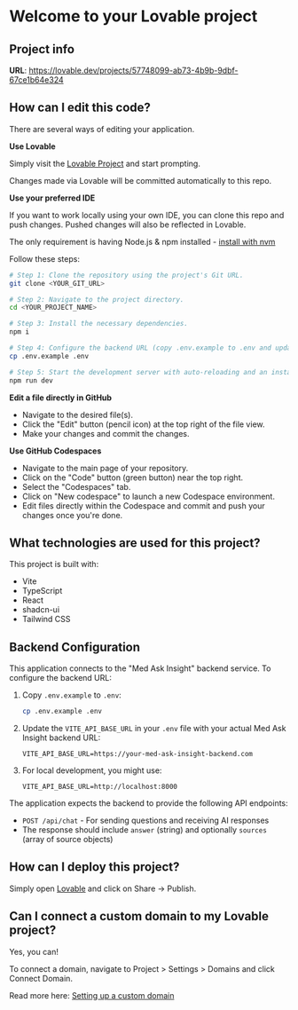 # Welcome to your Lovable project

## Project info

**URL**: https://lovable.dev/projects/57748099-ab73-4b9b-9dbf-67ce1b64e324

## How can I edit this code?

There are several ways of editing your application.

**Use Lovable**

Simply visit the [Lovable Project](https://lovable.dev/projects/57748099-ab73-4b9b-9dbf-67ce1b64e324) and start prompting.

Changes made via Lovable will be committed automatically to this repo.

**Use your preferred IDE**

If you want to work locally using your own IDE, you can clone this repo and push changes. Pushed changes will also be reflected in Lovable.

The only requirement is having Node.js & npm installed - [install with nvm](https://github.com/nvm-sh/nvm#installing-and-updating)

Follow these steps:

```sh
# Step 1: Clone the repository using the project's Git URL.
git clone <YOUR_GIT_URL>

# Step 2: Navigate to the project directory.
cd <YOUR_PROJECT_NAME>

# Step 3: Install the necessary dependencies.
npm i

# Step 4: Configure the backend URL (copy .env.example to .env and update as needed)
cp .env.example .env

# Step 5: Start the development server with auto-reloading and an instant preview.
npm run dev
```

**Edit a file directly in GitHub**

- Navigate to the desired file(s).
- Click the "Edit" button (pencil icon) at the top right of the file view.
- Make your changes and commit the changes.

**Use GitHub Codespaces**

- Navigate to the main page of your repository.
- Click on the "Code" button (green button) near the top right.
- Select the "Codespaces" tab.
- Click on "New codespace" to launch a new Codespace environment.
- Edit files directly within the Codespace and commit and push your changes once you're done.

## What technologies are used for this project?

This project is built with:

- Vite
- TypeScript
- React
- shadcn-ui
- Tailwind CSS

## Backend Configuration

This application connects to the "Med Ask Insight" backend service. To configure the backend URL:

1. Copy `.env.example` to `.env`:
   ```sh
   cp .env.example .env
   ```

2. Update the `VITE_API_BASE_URL` in your `.env` file with your actual Med Ask Insight backend URL:
   ```
   VITE_API_BASE_URL=https://your-med-ask-insight-backend.com
   ```

3. For local development, you might use:
   ```
   VITE_API_BASE_URL=http://localhost:8000
   ```

The application expects the backend to provide the following API endpoints:
- `POST /api/chat` - For sending questions and receiving AI responses
- The response should include `answer` (string) and optionally `sources` (array of source objects)

## How can I deploy this project?

Simply open [Lovable](https://lovable.dev/projects/57748099-ab73-4b9b-9dbf-67ce1b64e324) and click on Share -> Publish.

## Can I connect a custom domain to my Lovable project?

Yes, you can!

To connect a domain, navigate to Project > Settings > Domains and click Connect Domain.

Read more here: [Setting up a custom domain](https://docs.lovable.dev/tips-tricks/custom-domain#step-by-step-guide)
